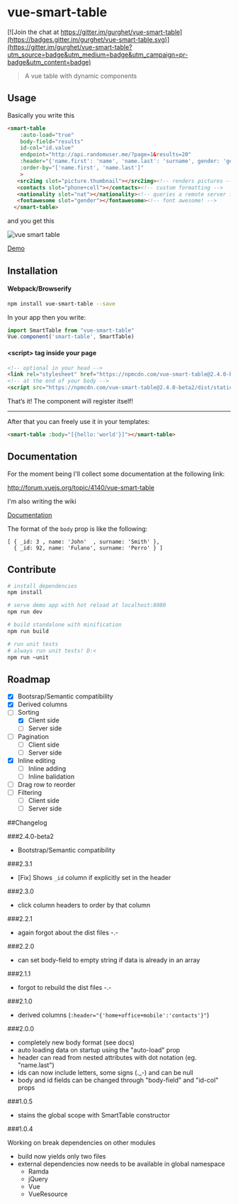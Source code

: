 # vue-smart-table

[![Join the chat at https://gitter.im/gurghet/vue-smart-table](https://badges.gitter.im/gurghet/vue-smart-table.svg)](https://gitter.im/gurghet/vue-smart-table?utm_source=badge&utm_medium=badge&utm_campaign=pr-badge&utm_content=badge)

> A vue table with dynamic components

## Usage

Basically you write this

```html
<smart-table
    :auto-load="true"
    body-field="results"
    id-col="id.value"
    endpoint="http://api.randomuser.me/?page=1&results=20"
    :header="{'name.first': 'name', 'name.last': 'surname', gender: 'gender', 'phone+cell': 'contacts', 'picture.thumbnail': 'avatar', nat: 'nationality'}"
    :order-by="['name.first', 'name.last']"
    >
   <src2img slot="picture.thumbnail"></src2img><!-- renders pictures -->
   <contacts slot="phone+cell"></contacts><!-- custom formatting -->
   <nationality slot="nat"></nationality><!-- queries a remote server for country code to country name conversion -->
   <fontawesome slot="gender"></fontawesome><!-- font awesome! -->
  </smart-table>
```

and you get this

![vue smart table](https://s32.postimg.org/55yu3qcb9/Schermata_2016_06_26_alle_02_56_51.png)

[Demo](http://codepen.io/gurghet/pen/qNZprz)

## Installation

#### Webpack/Browserify

``` bash
npm install vue-smart-table --save
```

In your app then you write:

``` javascript
import SmartTable from "vue-smart-table"
Vue.component('smart-table', SmartTable)
```

#### &lt;script&gt; tag inside your page

``` html
<!-- optional in your head -->
<link rel="stylesheet" href="https://npmcdn.com/vue-smart-table@2.4.0-beta2/dist/static/vue-smart-table-default.css">
<!-- at the end of your body -->
<script src="https://npmcdn.com/vue-smart-table@2.4.0-beta2/dist/static/vue-smart-table.js"></script>
```

That’s it! The component will register itself!

 ---

After that you can freely use it in your templates:

``` html
<smart-table :body="[{hello:'world'}]"></smart-table>
```

## Documentation

For the moment being I'll collect some documentation at the following link:

http://forum.vuejs.org/topic/4140/vue-smart-table

I'm also writing the wiki

[Documentation](https://github.com/gurghet/vue-smart-table/wiki)

The format of the `body` prop is like the following:

```
[ { _id: 3 , name: 'John'  , surname: 'Smith' },
  { _id: 92, name: 'Fulano', surname: 'Perro' } ]
```

## Contribute

``` bash
# install dependencies
npm install

# serve demo app with hot reload at localhost:8080
npm run dev

# build standalone with minification
npm run build

# run unit tests
# always run unit tests! D:<
npm run ~unit
```

## Roadmap

* [x] Bootsrap/Semantic compatibility
* [x] Derived columns
* [ ] Sorting
  * [x] Client side
  * [ ] Server side
* [ ] Pagination
  * [ ] Client side
  * [ ] Server side
* [x] Inline editing
  * [ ] Inline adding
  * [ ] Inline balidation
* [ ] Drag row to reorder
* [ ] Filtering
  * [ ] Client side
  * [ ] Server side

##Changelog

###2.4.0-beta2

- Bootstrap/Semantic compatibility

###2.3.1

- [Fix] Shows `_id` column if explicitly set in the header

###2.3.0

- click column headers to order by that column

###2.2.1

- again forgot about the dist files -.-

###2.2.0

- can set body-field to empty string if data is already in an array

###2.1.1

- forgot to rebuild the dist files -.-

###2.1.0

- derived columns (`:header="{'home+office+mobile':'contacts'}"`)

###2.0.0

- completely new body format (see docs)
- auto loading data on startup using the "auto-load" prop
- header can read from nested attributes with dot notation (eg. "name.last")
- ids can now include letters, some signs (._-) and can be null
- body and id fields can be changed through "body-field" and "id-col" props

###1.0.5

- stains the global scope with SmartTable constructor

###1.0.4

Working on break dependencies on other modules
- build now yields only two files
- external dependencies now needs to be available in global namespace
    - Ramda
    - jQuery
    - Vue
    - VueResource

